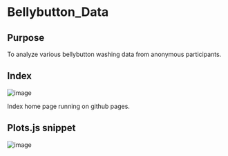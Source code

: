 # Bellybutton_Data

## Purpose
To analyze various bellybutton washing data from anonymous participants. 

## Index

![image](https://user-images.githubusercontent.com/92554586/173427583-4c0cd2da-eb06-43a3-b3ae-3ed04d095d07.png)

Index home page running on github pages.

## Plots.js snippet

![image](https://user-images.githubusercontent.com/92554586/173427882-485ef8e1-f819-4a7d-b105-2d14decc957f.png)
